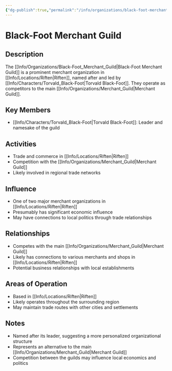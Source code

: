 ```yaml
---
{"dg-publish":true,"permalink":"/info/organizations/black-foot-merchant-guild/"}
---
```


# Black-Foot Merchant Guild

## Description
The [[Info/Organizations/Black-Foot_Merchant_Guild\|Black-Foot Merchant Guild]] is a prominent merchant organization in [[Info/Locations/Riften\|Riften]], named after and led by [[Info/Characters/Torvald_Black-Foot\|Torvald Black-Foot]]. They operate as competitors to the main [[Info/Organizations/Merchant_Guild\|Merchant Guild]].

## Key Members
- [[Info/Characters/Torvald_Black-Foot\|Torvald Black-Foot]]: Leader and namesake of the guild

## Activities
- Trade and commerce in [[Info/Locations/Riften\|Riften]]
- Competition with the [[Info/Organizations/Merchant_Guild\|Merchant Guild]]
- Likely involved in regional trade networks

## Influence
- One of two major merchant organizations in [[Info/Locations/Riften\|Riften]]
- Presumably has significant economic influence
- May have connections to local politics through trade relationships

## Relationships
- Competes with the main [[Info/Organizations/Merchant_Guild\|Merchant Guild]]
- Likely has connections to various merchants and shops in [[Info/Locations/Riften\|Riften]]
- Potential business relationships with local establishments

## Areas of Operation
- Based in [[Info/Locations/Riften\|Riften]]
- Likely operates throughout the surrounding region
- May maintain trade routes with other cities and settlements

## Notes
- Named after its leader, suggesting a more personalized organizational structure
- Represents an alternative to the main [[Info/Organizations/Merchant_Guild\|Merchant Guild]]
- Competition between the guilds may influence local economics and politics